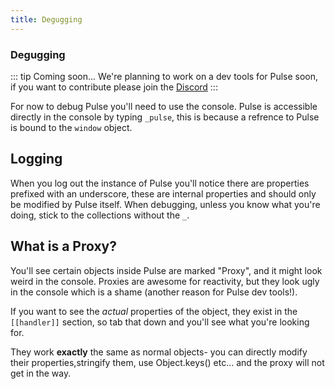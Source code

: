 ```yaml
---
title: Degugging
---
```


### Degugging

::: tip Coming soon...
We're planning to work on a dev tools for Pulse soon, if you want to contribute please join the [Discord](https://discord.gg/Huhe48c)
:::

For now to debug Pulse you'll need to use the console. Pulse is accessible directly in the console by typing `_pulse`, this is because a refrence to Pulse is bound to the `window` object.

## Logging

When you log out the instance of Pulse you'll notice there are properties prefixed with an underscore, these are internal properties and should only be modified by Pulse itself. When debugging, unless you know what you're doing, stick to the collections without the `_`.

## What is a Proxy?

You'll see certain objects inside Pulse are marked "Proxy", and it might look weird in the console. Proxies are awesome for reactivity, but they look ugly in the console which is a shame (another reason for Pulse dev tools!).

If you want to see the _actual_ properties of the object, they exist in the `[[handler]]` section, so tab that down and you'll see what you're looking for.

They work **exactly** the same as normal objects- you can directly modify their properties,stringify them, use Object.keys() etc... and the proxy will not get in the way.
